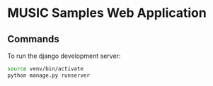 # MUSIC Samples Web Application

## Commands

To run the django development server:

```bash
source venv/bin/activate
python manage.py runserver
```

